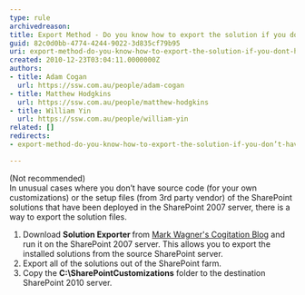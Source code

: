 ```yaml
---
type: rule
archivedreason: 
title: Export Method - Do you know how to export the solution if you don’t have the original installer or source code? (optional)
guid: 82c0d0bb-4774-4244-9022-3d835cf79b95
uri: export-method-do-you-know-how-to-export-the-solution-if-you-dont-have-the-original-installer-or-source-code-optional
created: 2010-12-23T03:04:11.0000000Z
authors:
- title: Adam Cogan
  url: https://ssw.com.au/people/adam-cogan
- title: Matthew Hodgkins
  url: https://ssw.com.au/people/matthew-hodgkins
- title: William Yin
  url: https://ssw.com.au/people/william-yin
related: []
redirects:
- export-method-do-you-know-how-to-export-the-solution-if-you-don’t-have-the-original-installer-or-source-code-(optional)

---
```




  <p>(Not recommended)<br>
In unusual cases where you don’t have source code (for your own customizations) or the setup files (from 3rd party vendor) of the SharePoint solutions that have been deployed in the SharePoint 2007 server, there is a way to export the solution files.</p>
<ol>
    <li>Download <b>Solution Exporter </b>from <a href="http&#58;//blog.crsw.com/2007/11/01/how-to-create-a-sharepoint-solution-for-an-infopath-form/">Mark Wagner's Cogitation Blog</a> and run it on the SharePoint 2007 server. This allows you to export the installed solutions from the source SharePoint server. </li>
    <li>Export all of the solutions out of the SharePoint farm. </li>
    <li>Copy the <b>C&#58;\SharePointCustomizations</b> folder to the destination SharePoint 2010 server. </li>
</ol>
<p>&#160;</p>

<br><excerpt class='endintro'></excerpt><br>



